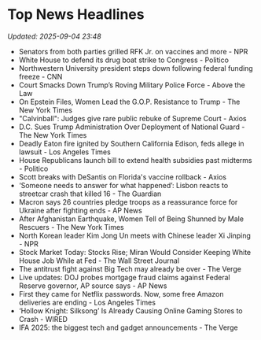 # Top News Headlines

_Updated: 2025-09-04 23:48_

- Senators from both parties grilled RFK Jr. on vaccines and more - NPR
- White House to defend its drug boat strike to Congress - Politico
- Northwestern University president steps down following federal funding freeze - CNN
- Court Smacks Down Trump’s Roving Military Police Force - Above the Law
- On Epstein Files, Women Lead the G.O.P. Resistance to Trump - The New York Times
- "Calvinball": Judges give rare public rebuke of Supreme Court - Axios
- D.C. Sues Trump Administration Over Deployment of National Guard - The New York Times
- Deadly Eaton fire ignited by Southern California Edison, feds allege in lawsuit - Los Angeles Times
- House Republicans launch bill to extend health subsidies past midterms - Politico
- Scott breaks with DeSantis on Florida's vaccine rollback - Axios
- ‘Someone needs to answer for what happened’: Lisbon reacts to streetcar crash that killed 16 - The Guardian
- Macron says 26 countries pledge troops as a reassurance force for Ukraine after fighting ends - AP News
- After Afghanistan Earthquake, Women Tell of Being Shunned by Male Rescuers - The New York Times
- North Korean leader Kim Jong Un meets with Chinese leader Xi Jinping - NPR
- Stock Market Today: Stocks Rise; Miran Would Consider Keeping White House Job While at Fed - The Wall Street Journal
- The antitrust fight against Big Tech may already be over - The Verge
- Live updates: DOJ probes mortgage fraud claims against Federal Reserve governor, AP source says - AP News
- First they came for Netflix passwords. Now, some free Amazon deliveries are ending - Los Angeles Times
- ‘Hollow Knight: Silksong’ Is Already Causing Online Gaming Stores to Crash - WIRED
- IFA 2025: the biggest tech and gadget announcements - The Verge